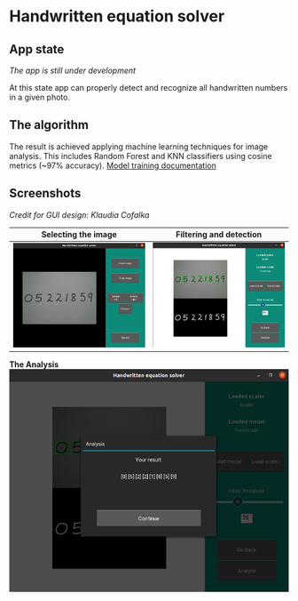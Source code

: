 # Handwritten equation solver  

## App state
*The app is still under development*

At this state app can properly detect and recognize all handwritten numbers in a given photo.

## The algorithm

The result is achieved applying machine learning techniques for image analysis. This includes Random Forest and KNN classifiers using cosine metrics (~97% accuracy).
[Model training documentation](Training_doc.pdf)

## Screenshots

*Credit for GUI design: Klaudia Cofalka*

  Selecting the image | Filtering and detection
  -------------  | -------------
  ![](screenshots/1.png) | ![](screenshots/2.png)

  **The Analysis**
  ![](screenshots/3.png)

  